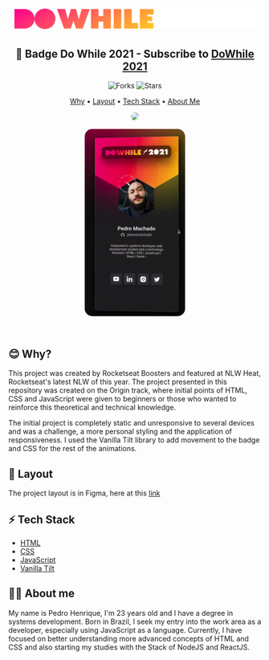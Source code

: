 <h1 align="center">
  <img src="./public/logo-do-while.svg" width="480px">
</h1>

<h2 align="center">🚀 Badge Do While 2021 - Subscribe to <a href="https://dowhile.io/inscricao">DoWhile 2021</a></h2>

<p align="center">
  <img src="https://img.shields.io/github/forks/phenrimachado/cracha-do-while?label=forks&message=MIT&color=FFCD1E&labelColor=FF008E" alt="Forks">

  <img src="https://img.shields.io/github/stars/phenrimachado/cracha-do-while?label=stars&message=MIT&color=FFCD1E&labelColor=FF008E" alt="Stars">
</p>

<p align="center">
  <a href="#why">Why</a> •
  <a href="#layout">Layout</a> •
  <a href="#tech-stack">Tech Stack</a> •
  <a href="#about-me">About Me</a>
</p>

<p align="center">
  <img 
    src="./public/desktop-badge.gif"
    width="700px"
    style="display: inline; border-radius: 15px; border: "
  />
</p>

<p align="center">
  <img 
    src="./public/mobile-badge.gif"
    width="200px"
    style="display: inline; border-radius: 15px; border: "
  />
</p>

<br />

<h2 id="why">😊 Why?</h2>

This project was created by Rocketseat Boosters and featured at NLW Heat, Rocketseat's latest NLW of this year. The project presented in this repository was created on the Origin track, where initial points of HTML, CSS and JavaScript were given to beginners or those who wanted to reinforce this theoretical and technical knowledge.

The initial project is completely static and unresponsive to several devices and was a challenge, a more personal styling and the application of responsiveness. I used the Vanilla Tilt library to add movement to the badge and CSS for the rest of the animations.

<h2 id="layout">📐 Layout</h2>

The project layout is in Figma, here at this <a href="https://www.figma.com/file/bVPY9Y6300VXwMf522hnCt/%5BNLW-Heat---Mission%3A-Origin%5D-DoWhile2021-(Community)">link</a>


<h2 id="tech-stack">⚡ Tech Stack</h2>
<ul>
  <li><a href="https://developer.mozilla.org/en-US/docs/Web/HTML">HTML</a></li>
  <li><a href="https://developer.mozilla.org/en-US/docs/Web/CSS">CSS</a></li>
  <li><a href="https://developer.mozilla.org/en-US/docs/Web/JavaScript/Reference">JavaScript</a></li>
  <li><a href="https://micku7zu.github.io/vanilla-tilt.js/">Vanilla Tilt</a></li>
</ul>

<h2 id="about-me">🧒🏻 About me</h2>

My name is Pedro Henrique, I'm 23 years old and I have a degree in systems development. Born in Brazil, I seek my entry into the work area as a developer, especially using JavaScript as a language. Currently, I have focused on better understanding more advanced concepts of HTML and CSS and also starting my studies with the Stack of NodeJS and ReactJS.
